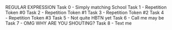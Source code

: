 REGULAR EXPRESSION
Task 0 - Simply matching School
Task 1 - Repetition Token #0
Task 2 - Repetition Token #1
Task 3 - Repetition Token #2
Task 4 - Repetition Token #3
Task 5 - Not quite HBTN yet
Task 6 - Call me may be
Task 7 - OMG WHY ARE YOU SHOUTING?
Task 8 - Text me
